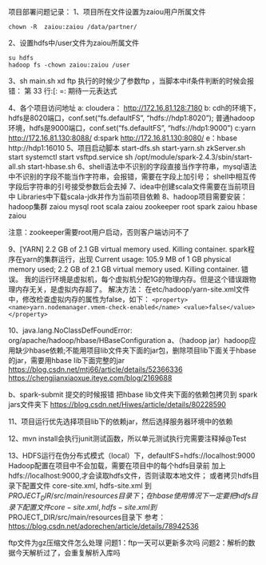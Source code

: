项目部署问题记录：
1、项目所在文件设置为zaiou用户所属文件
```
chown -R  zaiou:zaiou /data/partner/
```
2、设置hdfs中/user文件为zaiou所属文件
```
su hdfs
hadoop fs -chown zaiou:zaiou /user
```
3、sh main.sh xd ftp 执行的时候少了参数ftp ，当脚本中if条件判断的时候会报错： 
第 33 行:[: =: 期待一元表达式

4、各个项目访问地址
a: cloudera： http://172.16.81.128:7180
b:
    cdh的环境下，hdfs是8020端口，conf.set(“fs.defaultFS”, “hdfs://hdp1:8020”); 
    普通hadoop环境，hdfs是9000端口，conf.set(“fs.defaultFS”, “hdfs://hdp1:9000”)
c:yarn   http://172.16.81.130:8088/
d:spark  http://172.16.81.130:8080/
e：hbase  http://hdp1:16010
5、项目启动脚本
start-dfs.sh
start-yarn.sh
zkServer.sh start
systemctl start vsftpd.service
sh /opt/module/spark-2.4.3/sbin/start-all.sh
start-hbase.sh
6、shell语法中不识别的字段直接当作字符串，mysql语法中不识别的字段不能当作字符串，会报错，需要在字段上加引号；
shell中相互传字段后字符串的引号接受参数后会去掉
7、idea中创建scala文件需要在当前项目中 Libraries中下载scala-jdk并作为当前项目依赖
8、hadoop项目需要安装：
hadoop集群  zaiou
mysql       root
scala       zaiou
zookeeper   root
spark       zaiou
hbase       zaiou

注意：zookeeper需要root用户启动，否则客户端访问不了


9、[YARN] 2.2 GB of 2.1 GB virtual memory used. Killing container.
spark程序在yarn的集群运行，出现 Current usage: 105.9 MB of 1 GB physical memory used;
 2.2 GB of 2.1 GB virtual memory used. Killing container. 错误。
我的运行环境是虚拟机，每个虚拟机分配1G的物理内存。但是这个错误跟物理内存无关，是虚拟内存超了。
解决方法：
在etc/hadoop/yarn-site.xml文件中，修改检查虚拟内存的属性为false，如下：
``
<property>
    <name>yarn.nodemanager.vmem-check-enabled</name>
    <value>false</value>
</property>
``

10、java.lang.NoClassDefFoundError: org/apache/hadoop/hbase/HBaseConfiguration
a、（hadoop jar）hadoop应用缺少hbase依赖;不能用项目lib文件夹下面的jar包，删除项目lib下面关于hbase的jar，需要用hbase lib下面完整的jar
https://blog.csdn.net/mtj66/article/details/52366336
https://chengjianxiaoxue.iteye.com/blog/2169688

b、spark-submit 提交的时候报错 把hbase lib文件夹下面的依赖包拷贝到 spark jars文件夹下
https://blog.csdn.net/Hiwes/article/details/80228590 


11、项目运行优先选择项目lib下的依赖jar，然后选择服务器环境中的依赖

12、mvn install会执行junit测试函数，所以单元测试执行完需要注释掉@Test

13、HDFS运行在伪分布式模式（local）下，defaultFS=hdfs://localhost:9000 Hadoop配置在项目中不会加载，需要在项目中的每个hdfs目录前
    加上 hdfs://localhost:9000,才会读取hdfs文件，否则读取本地文件；
    或者拷贝hdfs目录下配置文件 core-site.xml, hdfs-site.xml 到$PROJECT_DIR/src/main/resources目录下；
    在hbase使用情况下一定要把hdfs目录下配置文件 core-site.xml, hdfs-site.xml 到$PROJECT_DIR/src/main/resources目录下
    参考：https://blog.csdn.net/adorechen/article/details/78942536

ftp文件为gz压缩文件怎么处理
问题1：ftp一天可以更新多次吗
问题2：解析的数据今天解析过了，会重复解析入库吗

